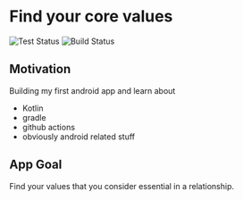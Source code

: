 # Find your core values

![Test Status](https://github.com/umeckel/Find-your-core-values/actions/workflows/test.yml/badge.svg?branch=main)
![Build Status](https://github.com/umeckel/Find-your-core-values/actions/workflows/build.yml/badge.svg?branch=main)

## Motivation

Building my first android app and learn about
* Kotlin
* gradle
* github actions
* obviously android related stuff

## App Goal

Find your values that you consider essential in a relationship.

